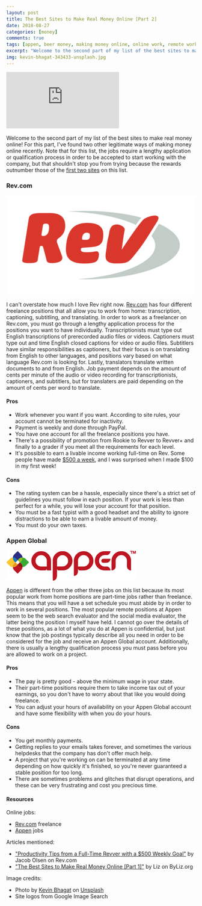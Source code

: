 ```yaml
---
layout: post
title: The Best Sites to Make Real Money Online [Part 2]
date: 2018-08-27
categories: [money]
comments: true
tags: [appen, beer money, making money online, online work, remote work, rev.com, work from home, working online]
excerpt: "Welcome to the second part of my list of the best sites to make real money online! For this part, I've found two other legitimate ways of making money online recently. Note that for this list, the jobs require a lengthy application or qualification process in order to be accepted to start working with the company, but that shouldn't stop you from trying because the rewards outnumber those of the first two sites on this list."
img: kevin-bhagat-343433-unsplash.jpg
---
```


<iframe class="video" src="https://www.youtube.com/embed/2e-uLBC5k0o" frameborder="0" allow="accelerometer; autoplay; encrypted-media; gyroscope; picture-in-picture" allowfullscreen></iframe>

<p><first-letter>W</first-letter>elcome to the second part of my list of the best sites to make real money online! For this part, I've found two other legitimate ways of making money online recently. Note that for this list, the jobs require a lengthy application or qualification process in order to be accepted to start working with the company, but that shouldn't stop you from trying because the rewards outnumber those of the <a href="https://www.byliz.org/blog/posts/the-best-sites-to-make-real-money-online-part-1">first two sites</a> on this list.</p>

<h3>Rev.com</h3>

<img src="/img/revlogo.png" alt="" class="img-fluid rightfloat">

<p>I can't overstate how much I love Rev right now. <a href="http://rev.com/freelancers" target="_blank">Rev.com</a> has four different freelance positions that all allow you to work from home: transcription, captioning, subtitling, and translating. In order to work as a freelancer on Rev.com, you must go through a lengthy application process for the positions you want to have individually. Transcriptionists must type out English transcriptions of prerecorded audio files or videos. Captioners must type out and time English closed captions for video or audio files. Subtitlers have similar responsibilities as captioners, but their focus is on translating from English to other languages, and positions vary based on what language Rev.com is looking for. Lastly, translators translate written documents to and from English. Job payment depends on the amount of cents per minute of the audio or video recording for transcriptionists, captioners, and subtitlers, but for translaters are paid depending on the amount of cents per word to translate.</p>

<h4>Pros</h4>

<ul>
	<li>Work whenever you want if you want. According to site rules, your account cannot be terminated for inactivity.</li>
	<li>Payment is weekly and done through PayPal.</li>
	<li>You have one account for all the freelance positions you have.</li>
	<li>There's a possibility of promotion from Rookie to Revver to Revver+ and finally to a grader if you meet all the requirements for each level.</li>
	<li>It's possible to earn a livable income working full-time on Rev. Some people have made <a href="https://www.rev.com/blog/productivity-tips-full-time-revver/" target="_blank">$500 a week</a>, and I was surprised when I made $100 in my first week!</li>
</ul>

<h4>Cons</h4>

<ul>
	<li>The rating system can be a hassle, especially since there's a strict set of guidelines you must follow in each position. If your work is less than perfect for a while, you will lose your account for that position.</li>
	<li>You must be a fast typist with a good headset and the ability to ignore distractions to be able to earn a livable amount of money. </li>
	<li>You must do your own taxes.</li>
</ul>

<h3>Appen Global</h3>

<img src="/img/appenlogo.png" alt="" class="img-fluid leftfloat">

<p><a href="https://join.appen.com/" target="_blank">Appen</a> is different from the other three jobs on this list because its most popular work from home positions are part-time jobs rather than freelance. This means that you will have a set schedule you must abide by in order to work in several positions. The most popular remote positions at Appen seem to be the web search evaluator and the social media evaluator, the latter being the position I myself have held. I cannot go over the details of these positions, as a lot of what you do at Appen is confidential, but just know that the job postings typically describe all you need in order to be considered for the job and receive an Appen Global account. Additionally, there is usually a lengthy qualification process you must pass before you are allowed to work on a project.</p>

<h4>Pros</h4>

<ul>
	<li>The pay is pretty good - above the minimum wage in your state.</li>
	<li>Their part-time positions require them to take income tax out of your earnings, so you don't have to worry about that like you would doing freelance.</li>
	<li>You can adjust your hours of availability on your Appen Global account and have some flexibility with when you do your hours.</li>
</ul>

<h4>Cons</h4>

<ul>
	<li>You get monthly payments.</li>
	<li>Getting replies to your emails takes forever, and sometimes the various helpdesks that the company has don't offer much help.</li>
	<li>A project that you're working on can be terminated at any time depending on how quickly it's finished, so you're never guaranteed a stable position for too long.</li>
	<li>There are sometimes problems and glitches that disrupt operations, and these can be very frustrating and cost you precious time.</li>
</ul>

<h4>Resources</h4>

<p>Online jobs:</p>

<ul>
	<li><a href="http://rev.com/freelancers" target="_blank">Rev.com</a> freelance</li>
	<li><a href="http://join.appen.com" target="_blank">Appen</a> jobs</li>
</ul>

<p>Articles mentioned:</p>

<ul>
	<li><a href="https://www.rev.com/blog/productivity-tips-full-time-revver/" target="_blank">"Productivity Tips from a Full-Time Revver with a $500 Weekly Goal"</a> by Jacob Olsen on Rev.com</li>
	<li><a href="https://www.byliz.org/blog/posts/the-best-sites-to-make-real-money-online-part-1">"The Best Sites to Make Real Money Online [Part 1]"</a> by Liz on ByLiz.org</li>
</ul>

<p>Image credits:</p>

<ul>
	<li>Photo by <a href="https://unsplash.com/photos/zNRITe8NPqY?utm_source=unsplash&amp;utm_medium=referral&amp;utm_content=creditCopyText" target="_blank">Kevin Bhagat</a> on <a href="https://unsplash.com/search/photos/portfolio?utm_source=unsplash&amp;utm_medium=referral&amp;utm_content=creditCopyText" target="_blank">Unsplash</a></li>
	<li>Site logos from Google Image Search</li>
</ul>